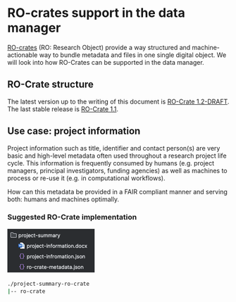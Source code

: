 # RO-crates support in the data manager

[RO-crates](https://www.researchobject.org/ro-crate/) (RO: Research Object) provide a way structured and machine-actionable way to bundle metadata and files in one single digital object. We will
look into how RO-Crates can be supported in the data manager.

## RO-Crate structure

The latest version up to the writing of this document is [RO-Crate 1.2-DRAFT](https://www.researchobject.org/ro-crate/specification/1.2-DRAFT/index.html). The last stable release is [RO-Crate 1.1](https://www.researchobject.org/ro-crate/specification/1.1/index.html).


## Use case: project information 

Project information such as title, identifier and contact person(s) are very basic and high-level metadata often
used throughout a research project life cycle. This information is frequently consumed by humans (e.g. project managers, principal investigators, funding agencies) as well as machines to process or re-use it (e.g. in computational workflows).

How can this metadata be provided in a FAIR compliant manner and serving both: humans and machines optimally.

### Suggested RO-Crate implementation

![img.png](img.png)
```bash
./project-summary-ro-crate
|-- ro-crate
```


